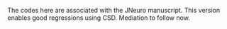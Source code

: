 The codes here are associated with the JNeuro manuscript. This version enables good regressions using CSD. Mediation to follow now. 
